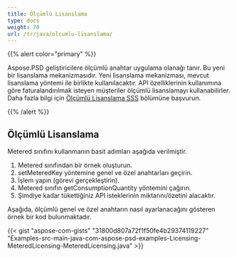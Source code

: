```yaml
---
title: Ölçümlü Lisanslama
type: docs
weight: 70
url: /tr/java/olcumlu-lisanslama/
---
```


{{% alert color="primary" %}} 

Aspose.PSD geliştiricilere ölçümlü anahtar uygulama olanağı tanır. Bu yeni bir lisanslama mekanizmasıdır. Yeni lisanslama mekanizması, mevcut lisanslama yöntemi ile birlikte kullanılacaktır. API özelliklerinin kullanımına göre faturalandırılmak isteyen müşteriler ölçümlü lisanslamayı kullanabilirler. Daha fazla bilgi için [Ölçümlü Lisanslama SSS](https://purchase.aspose.com/faqs/licensing/metered) bölümüne başvurun.

{{% /alert %}} 
## **Ölçümlü Lisanslama**
Metered sınıfını kullanmanın basit adımları aşağıda verilmiştir.

1. Metered sınıfından bir örnek oluşturun.
1. setMeteredKey yöntemine genel ve özel anahtarları geçirin.
1. İşlem yapın (görevi gerçekleştirin).
1. Metered sınıfın getConsumptionQuantity yöntemini çağırın.
1. Şimdiye kadar tükettiğiniz API isteklerinin miktarını/özetini alacaktır.

Aşağıda, ölçümlü genel ve özel anahtarın nasıl ayarlanacağını gösteren örnek bir kod bulunmaktadır.

{{< gist "aspose-com-gists" "31800d807a72f1f50fe4b29374119227" "Examples-src-main-java-com-aspose-psd-examples-Licensing-MeteredLicensing-MeteredLicensing.java" >}}

